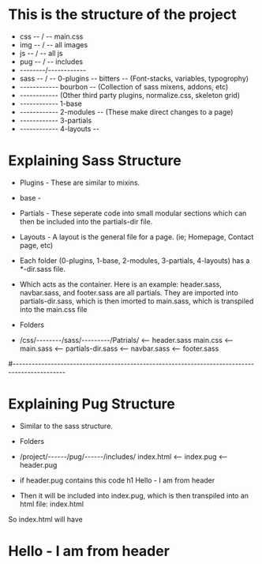# This is the structure of the project

* css  -- / -- main.css
* img  -- / -- all images
* js   -- / -- all js
* pug  -- / -- includes
* --------/------------
* sass -- / -- 0-plugins -- bitters -- (Font-stacks, variables, typogrophy)
* ------------ bourbon   -- (Collection of sass mixens, addons, etc)
* ------------ (Other third party plugins, normalize.css, skeleton grid)
* ------------ 1-base
* ------------ 2-modules -- (These make direct changes to a page)
* ------------ 3-partials 
* ------------ 4-layouts -- 


# Explaining Sass Structure

* Plugins - These are similar to mixins. 
* base - 
* Partials - These seperate code into small modular sections which can then be
  included into the partials-dir file. 
* Layouts - A layout is the general file for a page. (ie; Homepage, Contact page, etc)

* Each folder (0-plugins, 1-base, 2-modules, 3-partials, 4-layouts) has a *-dir.sass file.
* Which acts as the container. Here is an example: header.sass, navbar.sass, and 
footer.sass are all partials. They are imported into partials-dir.sass, which is then imorted 
to main.sass, which is transpiled into the main.css file

* Folders
* /css/--------/sass/---------/Patrials/
                                             <-- header.sass
main.css <-- main.sass <-- partials-dir.sass <-- navbar.sass
                                             <-- footer.sass

#----------------------------------------------------------------------------------------------

# Explaining Pug Structure

* Similar to the sass structure.
* Folders
* /project/------/pug/------/includes/
index.html <-- index.pug <-- header.pug 

* if header.pug contains this code
    h1 Hello - I am from header
* Then it will be included into index.pug, which is then transpiled into an html file: index.html

So index.html will have <h1> Hello - I am from header <h1>



